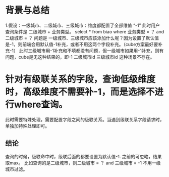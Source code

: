 # 背景与总结
1.假设：一级城市、二级城市、三级城市：维度都配置了全部维值 “-1”
此时用户查询条件是 二级城市 + 业务类型。
select *
from biao 
where 业务类型 = ？ and 二级城市 = ？ 
问题是 一级城市、三级城市应该添加什么呢？因为设置了默认值是-1，则前端会用默认值-1补充，或者不用这两个字段补充。（cube方案最好要补充-1）
此时三级城市用-1补充和不填都没有问题，但一级城市如果用-1补充，则有问题，cube是无这种结果的，即-1 二级城市id  三级城市id 这种场景不存在。



# 针对有级联关系的字段，查询低级维度时，高级维度不需要补-1，而是选择不进行where查询。
此时需要特殊处理，需要配置字段之间的级联关系。当遇到级联关系字段请求时，单独加特殊处理即可。


## 结论
查询的时候，级联命中时，级联后面的都要设置为默认值-1. 之前的可忽略，结果取max。
比如查询的是二级城市，则二级城市 = ？ and 三级城市 = -1 不用一级城市过滤。
